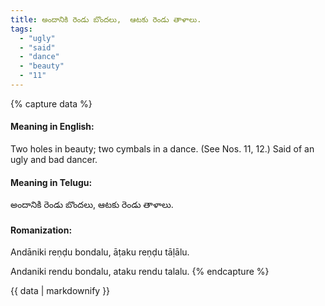 ```yaml
---
title: అందానికి రెండు బొందలు,  ఆటకు రెండు తాళాలు.
tags:
  - "ugly"
  - "said"
  - "dance"
  - "beauty"
  - "11"
---
```


{% capture data %}
#### Meaning in English:
Two holes in beauty; two cymbals in a dance.
(See Nos. 11, 12.)
Said of an ugly and bad dancer.

#### Meaning in Telugu:
అందానికి రెండు బొందలు,  ఆటకు రెండు తాళాలు.

#### Romanization:
Andāniki reṇḍu bondalu,  āṭaku reṇḍu tāḷālu.

Andaniki rendu bondalu,  ataku rendu talalu.
{% endcapture %}

{{ data | markdownify }}

